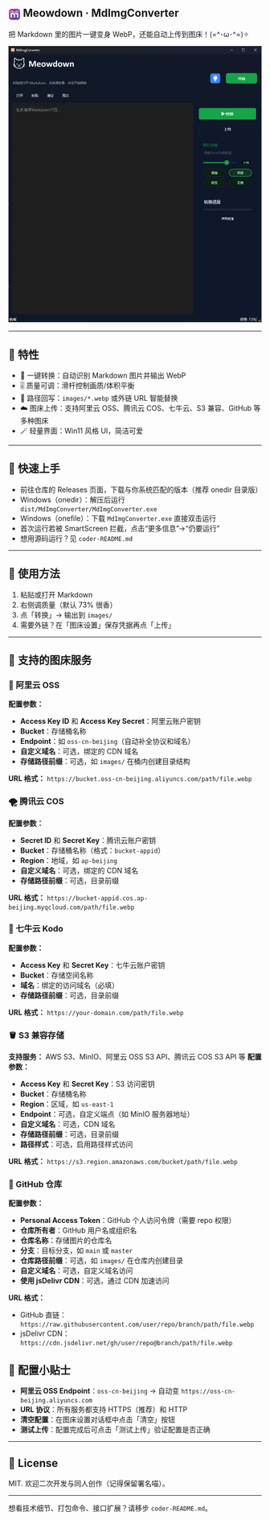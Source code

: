 ## <img src="image/logo.png" width="24" height="24" alt="Meowdown Logo" style="vertical-align: middle;"> Meowdown · MdImgConverter

把 Markdown 里的图片一键变身 WebP，还能自动上传到图床！(=^･ω･^=)✧

![Preview](image/preview.png)

---

## 💫 特性
- 🐾 一键转换：自动识别 Markdown 图片并输出 WebP
- 🎚️ 质量可调：滑杆控制画质/体积平衡
- 🔗 路径回写：`images/*.webp` 或外链 URL 智能替换
- ☁️ 图床上传：支持阿里云 OSS、腾讯云 COS、七牛云、S3 兼容、GitHub 等多种图床
- 🪄 轻量界面：Win11 风格 UI，简洁可爱

---

## 🚀 快速上手
- 前往仓库的 Releases 页面，下载与你系统匹配的版本（推荐 onedir 目录版）
- Windows（onedir）：解压后运行 `dist/MdImgConverter/MdImgConverter.exe`
- Windows（onefile）：下载 `MdImgConverter.exe` 直接双击运行
- 首次运行若被 SmartScreen 拦截，点击“更多信息”→“仍要运行”
- 想用源码运行？见 `coder-README.md`

---

## 🎯 使用方法
1. 粘贴或打开 Markdown
2. 右侧调质量（默认 73% 很香）
3. 点「转换」→ 输出到 `images/`
4. 需要外链？在「图床设置」保存凭据再点「上传」

---

## 🧰 支持的图床服务

### 📡 阿里云 OSS
**配置参数：**
- **Access Key ID** 和 **Access Key Secret**：阿里云账户密钥
- **Bucket**：存储桶名称
- **Endpoint**：如 `oss-cn-beijing`（自动补全协议和域名）
- **自定义域名**：可选，绑定的 CDN 域名
- **存储路径前缀**：可选，如 `images/` 在桶内创建目录结构

**URL 格式：** `https://bucket.oss-cn-beijing.aliyuncs.com/path/file.webp`

### 🌪️ 腾讯云 COS
**配置参数：**
- **Secret ID** 和 **Secret Key**：腾讯云账户密钥
- **Bucket**：存储桶名称（格式：`bucket-appid`）
- **Region**：地域，如 `ap-beijing`
- **自定义域名**：可选，绑定的 CDN 域名
- **存储路径前缀**：可选，目录前缀

**URL 格式：** `https://bucket-appid.cos.ap-beijing.myqcloud.com/path/file.webp`

### 🦄 七牛云 Kodo
**配置参数：**
- **Access Key** 和 **Secret Key**：七牛云账户密钥
- **Bucket**：存储空间名称
- **域名**：绑定的访问域名（必填）
- **存储路径前缀**：可选，目录前缀

**URL 格式：** `https://your-domain.com/path/file.webp`

### 🪣 S3 兼容存储
**支持服务：** AWS S3、MinIO、阿里云 OSS S3 API、腾讯云 COS S3 API 等
**配置参数：**
- **Access Key** 和 **Secret Key**：S3 访问密钥
- **Bucket**：存储桶名称
- **Region**：区域，如 `us-east-1`
- **Endpoint**：可选，自定义端点（如 MinIO 服务器地址）
- **自定义域名**：可选，CDN 域名
- **存储路径前缀**：可选，目录前缀
- **路径样式**：可选，启用路径样式访问

**URL 格式：** `https://s3.region.amazonaws.com/bucket/path/file.webp`

### 🐙 GitHub 仓库
**配置参数：**
- **Personal Access Token**：GitHub 个人访问令牌（需要 repo 权限）
- **仓库所有者**：GitHub 用户名或组织名
- **仓库名称**：存储图片的仓库名
- **分支**：目标分支，如 `main` 或 `master`
- **仓库路径前缀**：可选，如 `images/` 在仓库内创建目录
- **自定义域名**：可选，自定义域名访问
- **使用 jsDelivr CDN**：可选，通过 CDN 加速访问

**URL 格式：** 
- GitHub 直链：`https://raw.githubusercontent.com/user/repo/branch/path/file.webp`
- jsDelivr CDN：`https://cdn.jsdelivr.net/gh/user/repo@branch/path/file.webp`

## 🔧 配置小贴士
- **阿里云 OSS Endpoint**：`oss-cn-beijing` → 自动变 `https://oss-cn-beijing.aliyuncs.com`
- **URL 协议**：所有服务都支持 HTTPS（推荐）和 HTTP
- **清空配置**：在图床设置对话框中点击「清空」按钮
- **测试上传**：配置完成后可点击「测试上传」验证配置是否正确

---

## 📝 License
MIT. 欢迎二次开发与同人创作（记得保留署名喵）。

---

想看技术细节、打包命令、接口扩展？请移步 `coder-README.md`。
